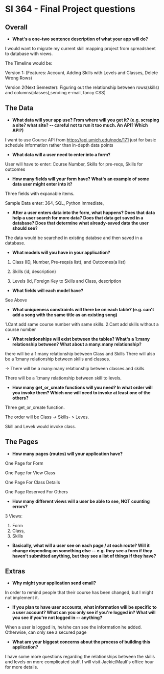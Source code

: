 # SI 364 - Final Project questions

## Overall

* **What's a one-two sentence description of what your app will do?**

I would want to migrate my current skill mapping project from spreadsheet to database with views.

The Timeline would be:

Version 1: 
(Features: Account, Adding Skills with Levels and Classes, Delete Wrong Rows)

Version 2(Next Semester):
Figuring out the relationship between rows(skills) and columns(classes),sending e-mail, fancy CSS) 



## The Data

* **What data will your app use? From where will you get it? (e.g. scraping a site? what site? -- careful not to run it too much. An API? Which API?)**

I want to use Course API from https://api.umich.edu/node/171 just for basic schedule information rather than in-depth data points


* **What data will a user need to enter into a form?**


User will have to enter: Course Number, Skills for pre-reqs, Skills for outcomes

* **How many fields will your form have? What's an example of some data user might enter into it?**

Three fields with expanable items. 

Sample Data enter: 364, SQL, Python Immediate, 

* **After a user enters data into the form, what happens? Does that data help a user search for more data? Does that data get saved in a database? Does that determine what already-saved data the user should see?**

The data would be searched in existing databse and then saved in a database. 




* **What models will you have in your application?**

1. Class
(ID, Number, Pre-reqs(a list), and Outcomes(a list) 

2. Skills
(id, description)


3. Levels
(id, Foreign Key to Skills and Class, description

* **What fields will each model have?**

See Above

* **What uniqueness constraints will there be on each table? (e.g. can't add a song with the same title as an existing song)**


1.Cant add same course number with same skills.
2.Cant add skills without a course number 




* **What relationships will exist between the tables? What's a 1:many relationship between? What about a many:many relationship?**

there will be a 1:many relationship between Class and Skills
There will also be a 1:many relationship between skills and classes.

-> There will be a many:many relationship between classes and skills

There will be a 1:many relationship between skill to levels.


* **How many get_or_create functions will you need? In what order will you invoke them? Which one will need to invoke at least one of the others?**


Three get_or_create function. 

The order will be Class -> Skills- > Leves. 

Skill and Levek would invoke class. 



## The Pages

* **How many pages (routes) will your application have?**


One Page for Form

One Page for View Class

One Page For Class Details

One Page Reserved For Others


* **How many different views will a user be able to see, NOT counting errors?**

3 Views:
1. Form 
2. Class,
3. Skills


* **Basically, what will a user see on each page / at each route? Will it change depending on something else -- e.g. they see a form if they haven't submitted anything, but they see a list of things if they have?**

## Extras

* **Why might your application send email?**

In order to remind people that their course has been changed, but I might not implement it. 


* **If you plan to have user accounts, what information will be specific to a user account? What can you only see if you're logged in? What will you see if you're not logged in -- anything?**

When a user is logged in, he/she can see the information he added. 
Otherwise, can only see a secured page


* **What are your biggest concerns about the process of building this application?**

I have some more questions regarding the relationships between the skills and levels on more complicated stuff. I will visit Jackie/Mauli's office hour for more details. 